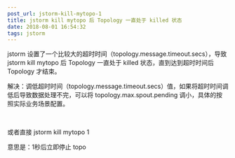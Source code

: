 ```yaml
---
post_url: jstorm-kill-mytopo-1
title: jstorm kill mytopo 后 Topology 一直处于 killed 状态
date: 2018-08-01 16:54:32
tags: jstorm
---
```

jstorm 设置了一个比较大的超时时间（topology.message.timeout.secs），导致 jstorm kill mytopo 后 Topology 一直处于 killed 状态，直到达到超时时间后 Topology 才结束。

解决：调低超时时间（topology.message.timeout.secs）值，如果将超时时间调低后导致数据处理不完，可以将 topology.max.spout.pending 调小，具体的按照实际业务场景配置。

 

或者直接 jstorm kill mytopo 1

意思是：1秒后立即停止 topo
